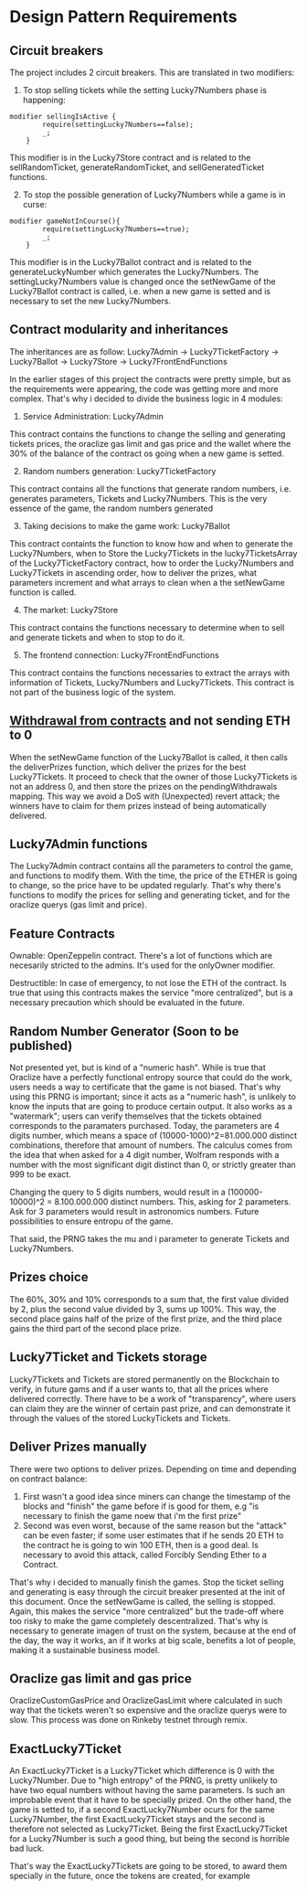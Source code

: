 # Design Pattern Requirements
## Circuit breakers
The project includes 2 circuit breakers. This are translated in two modifiers:

1. To stop selling tickets while the setting Lucky7Numbers phase is happening:
```
modifier sellingIsActive {
        require(settingLucky7Numbers==false);
        _;
    }
```
This modifier is in the Lucky7Store contract and is related to the sellRandomTicket, generateRandomTicket, and sellGeneratedTicket functions.

2. To stop the possible generation of Lucky7Numbers while a game is in curse:
```
modifier gameNotInCourse(){
        require(settingLucky7Numbers==true);
        _;
    }
```
This modifier is in the Lucky7Ballot contract and is related to the generateLuckyNumber which generates the Lucky7Numbers. The settingLucky7Numbers value is changed once the setNewGame of the Lucky7Ballot contract is called, i.e. when a new game is setted and is necessary to set the new Lucky7Numbers.

## Contract modularity and inheritances
The inheritances are as follow:
Lucky7Admin -> Lucky7TicketFactory -> Lucky7Ballot -> Lucky7Store -> Lucky7FrontEndFunctions

In the earlier stages of this project the contracts were pretty simple, but as the requirements were appearing, the code was getting more and more complex.
That's why i decided to divide the business logic in 4 modules:

1. Service Administration: Lucky7Admin

This contract contains the functions to change the selling and generating tickets prices, the oraclize gas limit and gas price and the wallet where the 30%
of the balance of the contract os going when a new game is setted.

2. Random numbers generation: Lucky7TicketFactory

This contract contains all the functions that generate random numbers, i.e. generates parameters, Tickets and Lucky7Numbers. This is the very essence of the game, the random numbers generated

3. Taking decisions to make the game work: Lucky7Ballot

This contract containts the function to know how and when to generate the Lucky7Numbers, when to Store the Lucky7Tickets in the lucky7TicketsArray of the Lucky7TicketFactory contract, how to order the Lucky7Numbers and Lucky7Tickets in ascending order, how to deliver the prizes, what parameters increment and what arrays to clean when a the setNewGame function is called.

4. The market: Lucky7Store

This contract contains the functions necessary to determine when to sell and generate tickets and when to stop to do it.

5. The frontend connection: Lucky7FrontEndFunctions

This contract contains the functions necessaries to extract the arrays with information of Tickets, Lucky7Numbers and Lucky7Tickets. This contract is not part of the business logic of the system.

## [Withdrawal from contracts](https://solidity.readthedocs.io/en/v0.4.24/common-patterns.html#withdrawal-from-contracts) and not sending ETH to 0
When the setNewGame function of the Lucky7Ballot is called, it then calls the deliverPrizes function, which deliver the prizes for the best Lucky7Tickets. It proceed to check that the owner of those Lucky7Tickets is not an address 0, and then store the prizes on the pendingWithdrawals mapping. This way we avoid a DoS with (Unexpected) revert attack; the winners have to claim for them prizes instead of being automatically delivered.

## Lucky7Admin functions
The Lucky7Admin contract contains all the parameters to control the game, and functions to modify them. With the time, the price of the ETHER is going to change, so the price have to be updated regularly. That's why there's functions to modify the prices for selling and generating ticket, and for the oraclize querys (gas limit and price).

## Feature Contracts
Ownable: OpenZeppelin contract. There's a lot of functions which are necesarily stricted to the admins. It's used for the onlyOwner modifier.

Destructible: In case of emergency, to not lose the ETH of the contract. Is true that using this contracts makes the service "more centralized", but is a necessary precaution which should be evaluated in the future.

## Random Number Generator (Soon to be published)
Not presented yet, but is kind of a "numeric hash". While is true that Oraclize have a perfectly functional entropy source that could do the work, users needs a way to certificate that the game is not biased. That's why using this PRNG is important; since it acts as a "numeric hash", is unlikely to know the inputs that are going to produce certain output. It also works as a "watermark"; users can verify themselves that the tickets obtained corresponds to the paramaters purchased. Today, the parameters are 4 digits number, which means a space of (10000-1000)^2=81.000.000 distinct combinations, therefore that amount of numbers. The calculus comes from the idea that when asked for a 4 digit number, Wolfram responds with a number with the most significant digit distinct than 0, or strictly greater than 999 to be exact. 

Changing the query to 5 digits numbers, would result in a (100000-10000)^2 = 8.100.000.000 distinct numbers. This, asking for 2 parameters. Ask for 3 parameters would result in astronomics numbers. Future possibilities to ensure entropu of the game.

That said, the PRNG takes the mu and i parameter to generate Tickets and Lucky7Numbers.

## Prizes choice
The 60%, 30% and 10% corresponds to a sum that, the first value divided by 2, plus the second value divided by 3, sums up 100%. This way, the second place gains half of the prize of the first prize, and the third place gains the third part of the second place prize.

## Lucky7Ticket and Tickets storage
Lucky7Tickets and Tickets are stored permanently on the Blockchain to verify, in future gams and if a user wants to, that all the prices where delivered correctly. There have to be a work of "transparency", where users can claim they are the winner of certain past prize, and can demonstrate it through the values of the stored LuckyTickets and Tickets.

## Deliver Prizes manually
There were two options to deliver prizes. Depending on time and depending on contract balance:

1. First wasn't a good idea since miners can change the timestamp of the blocks and "finish" the game before if is good for them, e.g "is necessary to finish the game noew that i'm the first prize"
2. Second was even worst, because of the same reason but the "attack" can be even faster; if some user estimates that if he sends 20 ETH to the contract he is going to win 100 ETH, then is a good deal. Is necessary to avoid this attack, called Forcibly Sending Ether to a Contract.

That's why i decided to manually finish the games. Stop the ticket selling and generating is easy through the circuit breaker presented at the init of this document. Once the setNewGame is called, the selling is stopped. Again, this makes the service "more centralized" but the trade-off where too risky to make the game completely descentralized.
That's why is necessary to generate imagen of trust on the system, because at the end of the day, the way it works, an if it works at big scale, benefits a lot of people, making it a sustainable business model.

## Oraclize gas limit and gas price

OraclizeCustomGasPrice and OraclizeGasLimit where calculated in such way that the tickets weren't so expensive and the oraclize querys were to slow. This process was done on Rinkeby testnet through remix.

## ExactLucky7Ticket

An ExactLucky7Ticket is a Lucky7Ticket which difference is 0 with the Lucky7Number. Due to "high entropy" of the PRNG, is pretty unlikely to have two equal numbers without having the same parameters. Is such an improbable event that it have to be specially prized. On the other hand, the game is setted to, if a second ExactLucky7Number ocurs for the same Lucky7Number, the first ExactLucky7Ticket stays and the second is therefore not selected as Lucky7Ticket. Being the first ExactLucky7Ticket for a Lucky7Number is such a good thing, but being the second is horrible bad luck. 

That's way the ExactLucky7Tickets are going to be stored, to award them specially in the future, once the tokens are created, for example